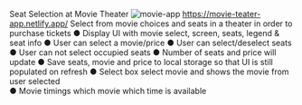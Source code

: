 Seat Selection at Movie Theater
![movie-app](https://github.com/taimoor-pro/movie-theater-app/assets/119139233/47a77eb5-b0b4-45fb-a820-4e39a90353fc)
https://movie-teater-app.netlify.app/
Select from movie choices and seats in a theater in order to purchase tickets
          ● Display UI with movie select, screen, seats, legend & seat info
          ● User can select a movie/price
          ● User can select/deselect seats
          ● User can not select occupied seats
          ● Number of seats and price will update
          ● Save seats, movie and price to local storage so that UI is still populated on refresh
          ● Select box select movie and shows the movie from user selected  
          ● Movie timings which movie which time is available 
